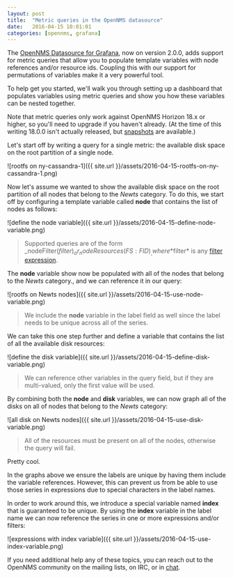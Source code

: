 ```yaml
---
layout: post
title:  "Metric queries in the OpenNMS datasource"
date:   2016-04-15 10:01:01
categories: [opennms, grafana]
---
```


The [OpenNMS Datasource for Grafana], now on version 2.0.0, adds support for metric queries that allow you to populate template variables with node references and/or resource ids. Coupling this with our support for permutations of variables make it a very powerful tool.

To help get you started, we'll walk you through setting up a dashboard that populates variables using metric queries and show you how these variables can be nested together.

Note that metric queries only work against OpenNMS Horizon 18.x or higher, so you'll need to upgrade if you haven't already. (At the time of this writing 18.0.0 isn't actually released, but [snapshots] are available.)

Let's start off by writing a query for a single metric: the available disk space on the root partition of a single node.

![rootfs on ny-cassandra-1]({{ site.url }}/assets/2016-04-15-rootfs-on-ny-cassandra-1.png)

Now let's assume we wanted to show the available disk space on the root partition of all nodes that belong to the *Newts* category. To do this, we start off by configuring a template variable called **node** that contains the list of nodes as follows:

![define the node variable]({{ site.url }}/assets/2016-04-15-define-node-variable.png)

  > Supported queries are of the form _nodeFilter($filter)_ or _nodeResources(FS:FID)_, where *$filter* is any [filter expression].

The **node** variable show now be populated with all of the nodes that belong to the *Newts* category., and we can reference it in our query:

![rootfs on Newts nodes]({{ site.url }}/assets/2016-04-15-use-node-variable.png)

  > We include the **node** variable in the label field as well since the label needs to be unique across all of the series.

We can take this one step further and define a variable that contains the list of all the available disk resources:

![define the disk variable]({{ site.url }}/assets/2016-04-15-define-disk-variable.png)

  > We can reference other variables in the query field, but if they are multi-valued, only the first value will be used.

By combining both the **node** and **disk** variables, we can now graph all of the disks on all of nodes that belong to the *Newts* category:

![all disk on Newts nodes]({{ site.url }}/assets/2016-04-15-use-disk-variable.png)

   > All of the resources must be present on all of the nodes, otherwise the query will fail.

Pretty cool.

In the graphs above we ensure the labels are unique by having them include the variable references. However, this can prevent us from be able to use those series in expressions due to special characters in the label names.

In order to work around this, we introduce a special variable named **index** that is guaranteed to be unique. By using the **index** variable in the label name we can now reference the series in one or more expressions and/or filters:

![expressions with index variable]({{ site.url }}/assets/2016-04-15-use-index-variable.png)

If you need additional help any of these topics, you can reach out to the OpenNMS community on the mailing lists, on IRC, or in [chat].

[OpenNMS Datasource for Grafana]: https://grafana.net/plugins/opennms-datasource
[snapshots]: http://yum.opennms.org/snapshot/common/opennms/
[filter expression]: https://www.opennms.org/wiki/Filters
[chat]: https://chat.opennms.com

